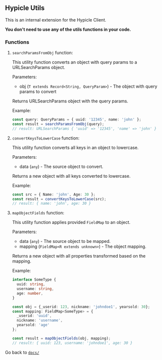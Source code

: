 ## Hypicle Utils

This is an internal extension for the Hypicle Client.

**You don't need to use any of the utils functions in your code.**

### Functions

1. `searchParamsFromObj` function:

    This utility function converts an object with query params to a URLSearchParams object.

    Parameters:
    - obj (`T extends Record<String, QueryParam>`) - The object with query params to convert
  
    Returns URLSearchParams object with the query params.

    Example:
    ```ts
    const query: QueryParams = { uuid: '12345', name: 'john' };
    const result = searchParamsFromObj(query); 
    // result: URLSearchParams { 'uuid' => '12345', 'name' => 'john' }
    ```

2. `convertKeysToLowerCase` function:

    This utility function converts all keys in an object to lowercase.

    Parameters:
    - data (`any`) - The source object to convert.
    
    Returns a new object with all keys converted to lowercase.

    Example:
    ```ts
    const src = { Name: 'john', Age: 30 };
    const result = convertKeysToLowerCase(src);
    // result: { name: 'john', age: 30 }
    ```

3. `mapObjectFields` function:

    This utility function applies provided `FieldMap` to an object.

    Parameters:
    - data (`any`) - The source object to be mapped.
    - mapping (`FieldMap<R extends unknown>`) - The object mapping.

    Returns a new object with all properties transformed based on the mapping.

    Example:
    ```ts
    interface SomeType {
      uuid: string,
      username: string,
      age: number,
    }
    
    const obj = {_userid: 123, nickname: 'johndoe1', yearsold: 30};
    const mapping: FieldMap<SomeType> = {
      _userid: 'uuid',
      nickname: 'username',
      yearsold: 'age'
    };

    const result = mapObjectFields(obj, mapping);
    // result: { uuid: 123, username: 'johndoe1', age: 30 }
    ```


Go back to [`docs/`](./README.md)
